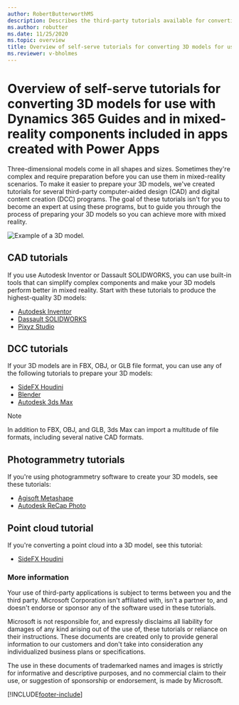 ```yaml
---
author: RobertButterworthMS
description: Describes the third-party tutorials available for converting 3D models for use with Dynamics 365 Guides and Microsoft Power Apps
ms.author: robutter
ms.date: 11/25/2020
ms.topic: overview
title: Overview of self-serve tutorials for converting 3D models for use with Dynamics 365 Guides and Power Apps
ms.reviewer: v-bholmes
---
```


# Overview of self-serve tutorials for converting 3D models for use with Dynamics 365 Guides and in mixed-reality components included in apps created with Power Apps

Three-dimensional models come in all shapes and sizes. Sometimes they're complex and require preparation before you can use them in mixed-reality scenarios. To make it easier to prepare your 3D models, we've created tutorials for several third-party computer-aided design (CAD) and digital content creation (DCC) programs. The goal of these tutorials isn't for you to become an expert at using these programs, but to guide you through the process of preparing your 3D models so you can achieve more with mixed reality.

![Example of a 3D model.](media/overview-cad2poly.PNG "Example of a 3D model") 

## CAD tutorials

If you use Autodesk Inventor or Dassault SOLIDWORKS, you can use built-in tools that can simplify complex components and make your 3D models perform better in mixed reality. Start with these tutorials to produce the highest-quality 3D models:

- [Autodesk Inventor](inventor.md)
- [Dassault SOLIDWORKS](solidworks.md) 
- [Pixyz Studio](pixyz-studio.md)

## DCC tutorials

If your 3D models are in FBX, OBJ, or GLB file format, you can use any of the following tutorials to prepare your 3D models:

- [SideFX Houdini](houdini.md)
- [Blender](blender.md) 
- [Autodesk 3ds Max](3ds-max.md)  

> [!NOTE]
> In addition to FBX, OBJ, and GLB, 3ds Max can import a multitude of file formats, including several native CAD formats.

## Photogrammetry tutorials

If you're using photogrammetry software to create your 3D models, see these tutorials:

- [Agisoft Metashape](agisoft-metashape.md)
- [Autodesk ReCap Photo](autodesk-recap-photo.md)

## Point cloud tutorial

If you're converting a point cloud into a 3D model, see this tutorial:

- [SideFX Houdini](houdini-point-cloud.md)

### More information  

Your use of third-party applications is subject to terms between you and the third party. Microsoft Corporation isn't affiliated with, isn't a partner to, and doesn't endorse or sponsor any of the software used in these tutorials.

Microsoft is not responsible for, and expressly disclaims all liability for damages of any kind arising out of the use of, these tutorials or reliance on their instructions. These documents are created only to provide general information to our customers and don't take into consideration any individualized business plans or specifications.

The use in these documents of trademarked names and images is strictly for informative and descriptive purposes, and no commercial claim to their use, or suggestion of sponsorship or endorsement, is made by Microsoft.


[!INCLUDE[footer-include](../../includes/footer-banner.md)]
